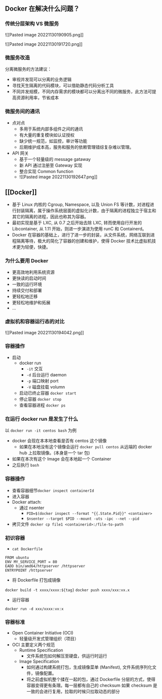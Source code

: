 ## Docker 在解决什么问题？

### 传统分层架构 VS 微服务

![[Pasted image 20221130190905.png]]


![[Pasted image 20221130191720.png]]

### 微服务改造

分离微服务的方法建议：
- 审视并发现可以分离的业务逻辑
- 寻找天生隔离的代码模块，可以借助静态代码分析工具
- 不同并发规模，不同内存需求的模块都可以分离出不同的微服务，此方法可提高资源利用率，节省成本
### 微服务间的通讯

- 点对点
	- 多用于系统内部多组件之间的通讯
	- 有大量的重复模块如认证授权
	- 缺少统一规范，如监控，审计等功能
	- 后期维护成本高，服务和服务的依赖管理错综复杂难以管理。 
- API 网关
	- 基于一个轻量级的 message gataway
	- 新 API 通过注册至 Gateway 实现
	- 整合实现 Common function 
	- ![[Pasted image 20221130192647.png]]

## [[Docker]] 
- 基于 Linux 内核的 Cgroup, Namespace, 以及 Union FS 等计数，对进程进行封装隔离，属于操作系统层面的虚拟化计数，由于隔离的进程独立于宿主和其它的隔离的进程，因此也称其为容器。
- 最初实现是基于 LXC, 从 0.7 之后开始去除 LXC, 转而使用自行开发的 Libcontainer, 从 1.11 开始，则进一步演进为使用 runC 和 Containerd。
- Docker 在容器的基础上，进行了进一步的封装，从文件系统，网络互联到进程隔离等待，极大的简化了容器的创建和维护，使得 Docker 技术比虚拟机技术更为轻便，快捷。

### 为什么要用 Docker

- 更高效地利用系统资源
- 更快读的启动时间
- 一致的运行环境
- 持续交付和部署
- 更轻松地迁移
- 更轻松地维护和拓展
- ...

### 虚拟机和容器运行态的对比

![[Pasted image 20221130194042.png]]


### 容器操作

- 启动
	- docker run
		- `-it` 交互
		- `-d`  后台运行 daemon
		- `-p`  端口映射 port
		- `-V`  磁盘挂载 volumn
	- 启动已终止容器 `docker start`
	- 停止容器 `docker stop`
	- 查看容器进程 `docker ps`

### 在运行 docker run 是发生了什么

以 `docker run -it centos bash` 为例
- docker 会现在本本地查看是否有 centos 这个镜像
	- 如果在本地没有这个镜像会运行 `docker pull centos` 从远端的 docker hub 上拉取镜像。(本身是一个 tar 包)
- 如果在本次有这个 Image 会在本地起一个 Container
- 之后执行 `bash`

###  容器操作

- 查看容器细节`docker inspect containerId`
- 进入容器
- Docker attach:
	- 通过 nsenter
		- `PID=$(docker inspect --format "{{.State.Pid}}" <container>`
		- `$nsenter --target $PID --mount -uts -ipc --net --pid `
- 拷贝文件 `docker cp file1 <containerid>:/file-to-path`

### 初识容器

- `cat Dockerfile`
```Dockerfil
FROM ubuntu
ENV MY_SERVICE_PORT = 80
EADD bin/amd64/httpserver /httpserver
ENTRYPOINT /httpserver
```

- 将 Dockerfile 打包成镜像

`docker build -t xxxx/xxxx:${tag}`
`docker push xxxx/xxx:vx.x`

- 运行容器

`docker run -d xxx/xxxx:vx:x`

### 容器标准

- Open Container Initiative (OCI)
	- 轻量级开发式管理组织（项目）
- OCI 主要定义两个规范
	- Runtime Specification
		- 文件系统包如何解压至硬盘，供运行时运行
	- Image Specification 
		- 如何通过构建系统打包，生成镜像菜单 (Manifest), 文件系统序列化文件，镜像配置。
		- 将之前虚拟机整个揉在一起的包，通过 Dockerfile 分层的方式，使得容器变得更有条理。每一层都有自己的 checksum 如果 checksum 是一致的会进行复用，拉取的时候只拉取动态的部分
